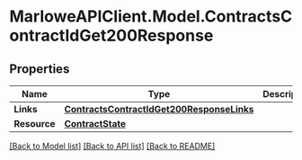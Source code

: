 # MarloweAPIClient.Model.ContractsContractIdGet200Response

## Properties

Name | Type | Description | Notes
------------ | ------------- | ------------- | -------------
**Links** | [**ContractsContractIdGet200ResponseLinks**](ContractsContractIdGet200ResponseLinks.md) |  | 
**Resource** | [**ContractState**](ContractState.md) |  | 

[[Back to Model list]](../README.md#documentation-for-models) [[Back to API list]](../README.md#documentation-for-api-endpoints) [[Back to README]](../README.md)

